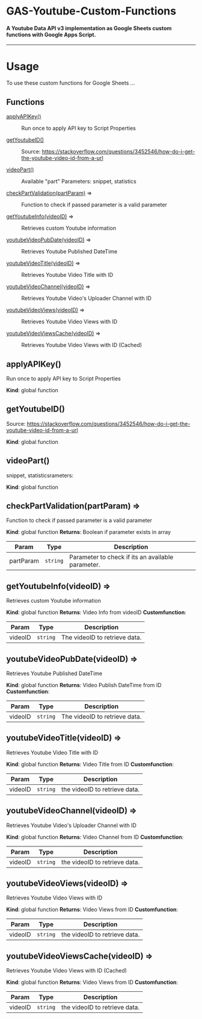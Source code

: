 # GAS-Youtube-Custom-Functions
#### A Youtube Data API v3 implementation as Google Sheets custom functions with Google Apps Script.

***

# Usage
To use these custom functions for Google Sheets ...

## Functions

<dl>
<dt><a href="#applyAPIKey">applyAPIKey()</a></dt>
<dd><p>Run once to apply API key to Script Properties</p>
</dd>
<dt><a href="#getYoutubeID">getYoutubeID()</a></dt>
<dd><p>Source: <a href="https://stackoverflow.com/questions/3452546/how-do-i-get-the-youtube-video-id-from-a-url">https://stackoverflow.com/questions/3452546/how-do-i-get-the-youtube-video-id-from-a-url</a></p>
</dd>
<dt><a href="#videoPart">videoPart()</a></dt>
<dd><p>Available &quot;part&quot; Parameters:
snippet, statistics</p>
</dd>
<dt><a href="#checkPartValidation">checkPartValidation(partParam)</a> ⇒</dt>
<dd><p>Function to check if passed parameter is a valid parameter</p>
</dd>
<dt><a href="#getYoutubeInfo">getYoutubeInfo(videoID)</a> ⇒</dt>
<dd><p>Retrieves custom Youtube information</p>
</dd>
<dt><a href="#youtubeVideoPubDate">youtubeVideoPubDate(videoID)</a> ⇒</dt>
<dd><p>Retrieves Youtube Published DateTime</p>
</dd>
<dt><a href="#youtubeVideoTitle">youtubeVideoTitle(videoID)</a> ⇒</dt>
<dd><p>Retrieves Youtube Video Title with ID</p>
</dd>
<dt><a href="#youtubeVideoChannel">youtubeVideoChannel(videoID)</a> ⇒</dt>
<dd><p>Retrieves Youtube Video&#39;s Uploader Channel with ID</p>
</dd>
<dt><a href="#youtubeVideoViews">youtubeVideoViews(videoID)</a> ⇒</dt>
<dd><p>Retrieves Youtube Video Views with ID</p>
</dd>
<dt><a href="#youtubeVideoViewsCache">youtubeVideoViewsCache(videoID)</a> ⇒</dt>
<dd><p>Retrieves Youtube Video Views with ID (Cached)</p>
</dd>
</dl>

<a name="applyAPIKey"></a>

## applyAPIKey()
Run once to apply API key to Script Properties

**Kind**: global function
<a name="getYoutubeID"></a>

## getYoutubeID()
Source: https://stackoverflow.com/questions/3452546/how-do-i-get-the-youtube-video-id-from-a-url

**Kind**: global function
<a name="videoPart"></a>

## videoPart()
snippet, statisticsrameters:

**Kind**: global function
<a name="checkPartValidation"></a>

## checkPartValidation(partParam) ⇒
Function to check if passed parameter is a valid parameter

**Kind**: global function
**Returns**: Boolean if parameter exists in array

| Param | Type | Description |
| --- | --- | --- |
| partParam | <code>string</code> | Parameter to check if its an available parameter. |

<a name="getYoutubeInfo"></a>

## getYoutubeInfo(videoID) ⇒
Retrieves custom Youtube information

**Kind**: global function
**Returns**: Video Info from videoID
**Customfunction**:

| Param | Type | Description |
| --- | --- | --- |
| videoID | <code>string</code> | The videoID to retrieve data. |

<a name="youtubeVideoPubDate"></a>

## youtubeVideoPubDate(videoID) ⇒
Retrieves Youtube Published DateTime

**Kind**: global function
**Returns**: Video Publish DateTime from ID
**Customfunction**:

| Param | Type | Description |
| --- | --- | --- |
| videoID | <code>string</code> | The videoID to retrieve data. |

<a name="youtubeVideoTitle"></a>

## youtubeVideoTitle(videoID) ⇒
Retrieves Youtube Video Title with ID

**Kind**: global function
**Returns**: Video Title from ID
**Customfunction**:

| Param | Type | Description |
| --- | --- | --- |
| videoID | <code>string</code> | the videoID to retrieve data. |

<a name="youtubeVideoChannel"></a>

## youtubeVideoChannel(videoID) ⇒
Retrieves Youtube Video's Uploader Channel with ID

**Kind**: global function
**Returns**: Video Channel from ID
**Customfunction**:

| Param | Type | Description |
| --- | --- | --- |
| videoID | <code>string</code> | the videoID to retrieve data. |

<a name="youtubeVideoViews"></a>

## youtubeVideoViews(videoID) ⇒
Retrieves Youtube Video Views with ID

**Kind**: global function
**Returns**: Video Views from ID
**Customfunction**:

| Param | Type | Description |
| --- | --- | --- |
| videoID | <code>string</code> | the videoID to retrieve data. |

<a name="youtubeVideoViewsCache"></a>

## youtubeVideoViewsCache(videoID) ⇒
Retrieves Youtube Video Views with ID (Cached)

**Kind**: global function
**Returns**: Video Views from ID
**Customfunction**:

| Param | Type | Description |
| --- | --- | --- |
| videoID | <code>string</code> | the videoID to retrieve data. |